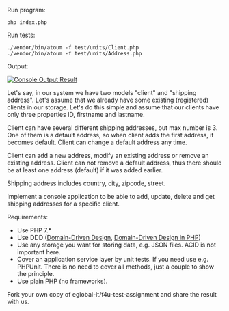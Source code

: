 Run program:
```
php index.php
```

Run tests:
```
./vendor/bin/atoum -f test/units/Client.php
./vendor/bin/atoum -f test/units/Address.php
```

Output:

[![Console Output Result](http://img.webmyanmar.net/kode/data/User/admin/home/document/Screencast_Output_Console.png)](http://img.webmyanmar.net/kode/data/User/admin/home/document/Screencast_Output_Console.mp4)

Let's say, in our system we have two models "client" and "shipping address". Let's assume that we already have some existing (registered) clients in our storage. Let's do this simple and assume that our clients have only three properties ID, firstname and lastname.

Client can have several different shipping addresses, but max number is 3. One of them is a default address, so when client adds the first address, it becomes default. Client can change a default address any time.

Client can add a new address, modify an existing address or remove an existing address. Client can not remove a default address, thus there should be at least one address (default) if it was added earlier.

Shipping address includes country, city, zipcode, street.

Implement a console application to be able to add, update, delete and get shipping addresses for a specific client.

Requirements: 
- 	Use PHP 7.*
- 	Use DDD ([Domain-Driven Design](https://www.amazon.com/exec/obidos/ASIN/0321125215/domainlanguag-20 "Domain-Driven Design"), [Domain-Driven Design in PHP](https://leanpub.com/ddd-in-php "Domain-Driven Design in PHP"))
- 	Use any storage you want for storing data, e.g. JSON files. ACID is not important here.
- 	Cover an application service layer by unit tests. If you need use e.g. PHPUnit. There is no need to cover all methods, just a couple to show the principle.
- Use plain PHP (no frameworks).

Fork your own copy of eglobal-it/f4u-test-assignment and share the result with us.
